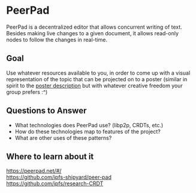 # PeerPad
PeerPad is a decentralized editor that allows concurrent writing of text. Besides making live changes to a given document, it allows read-only nodes to follow the changes in real-time.

## Goal

Use whatever resources available to you, in order to come up with a visual representation of the topic that can be projected on to a poster (similar in spirit to the [poster description](README.md#description) but with whatever creative freedom your group prefers :^)

## Questions to Answer

<Series of questions which the group should try to answer>

- What technologies does PeerPad use? (libp2p, CRDTs, etc.)
- How do these technologies map to features of the project?
- What are other uses of these patterns?

## Where to learn about it

<https://peerpad.net/#/>  
<https://github.com/ipfs-shipyard/peer-pad>  
<https://github.com/ipfs/research-CRDT>  
